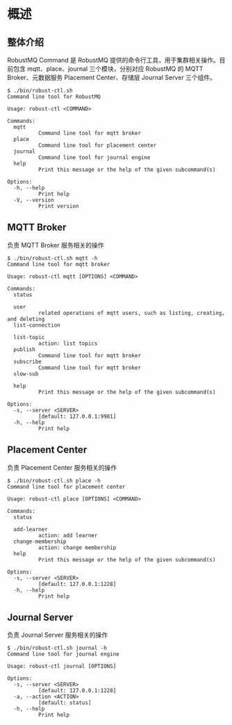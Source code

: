 # 概述

## 整体介绍

RobustMQ Command 是 RobustMQ 提供的命令行工具，用于集群相关操作。目前包含 mqtt、place、journal 三个模块，分别对应 RobustMQ 的 MQTT Broker、元数据服务 Placement Center、存储层 Journal Server 三个组件。

```
$ ./bin/robust-ctl.sh
Command line tool for RobustMQ

Usage: robust-ctl <COMMAND>

Commands:
  mqtt
          Command line tool for mqtt broker
  place
          Command line tool for placement center
  journal
          Command line tool for journal engine
  help
          Print this message or the help of the given subcommand(s)

Options:
  -h, --help
          Print help
  -V, --version
          Print version
```

## MQTT Broker

负责 MQTT Broker 服务相关的操作

```
$ ./bin/robust-ctl.sh mqtt -h
Command line tool for mqtt broker

Usage: robust-ctl mqtt [OPTIONS] <COMMAND>

Commands:
  status

  user
          related operations of mqtt users, such as listing, creating, and deleting
  list-connection

  list-topic
          action: list topics
  publish
          Command line tool for mqtt broker
  subscribe
          Command line tool for mqtt broker
  slow-sub

  help
          Print this message or the help of the given subcommand(s)

Options:
  -s, --server <SERVER>
          [default: 127.0.0.1:9981]
  -h, --help
          Print help
```

## Placement Center

负责 Placement Center 服务相关的操作

```
$ ./bin/robust-ctl.sh place -h
Command line tool for placement center

Usage: robust-ctl place [OPTIONS] <COMMAND>

Commands:
  status

  add-learner
          action: add learner
  change-membership
          action: change membership
  help
          Print this message or the help of the given subcommand(s)

Options:
  -s, --server <SERVER>
          [default: 127.0.0.1:1228]
  -h, --help
          Print help
```

## Journal Server

负责 Journal Server 服务相关的操作

```
$ ./bin/robust-ctl.sh journal -h
Command line tool for journal engine

Usage: robust-ctl journal [OPTIONS]

Options:
  -s, --server <SERVER>
          [default: 127.0.0.1:1228]
  -a, --action <ACTION>
          [default: status]
  -h, --help
          Print help
```
